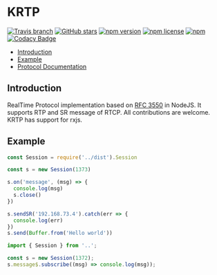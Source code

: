 # KRTP

[![Travis branch](https://img.shields.io/travis/1995parham/krtp/master.svg?style=flat-square)](https://travis-ci.org/1995parham/krtp)
[![GitHub stars](https://img.shields.io/github/stars/1995parham/krtp.svg?style=flat-square)](https://github.com/1995parham/krtp/stargazers)
[![npm version](https://img.shields.io/npm/v/krtp.svg?style=flat-square)](https://www.npmjs.com/package/krtp)
[![npm license](https://img.shields.io/npm/l/krtp.svg?style=flat-square)]()
[![npm](https://img.shields.io/npm/dw/krtp.svg?style=flat-square)]()
[![Codacy Badge](https://api.codacy.com/project/badge/Grade/8073505d59d241b6beeda1451a3bcf5e)](https://www.codacy.com/app/1995parham/krtp?utm_source=github.com&amp;utm_medium=referral&amp;utm_content=1995parham/krtp&amp;utm_campaign=Badge_Grade)

- [Introduction](#introduction)
- [Example](#example)
- [Protocol Documentation](https://github.com/1995parham/krtp/blob/master/docs/RTP.md)

## Introduction
RealTime Protocol implementation based on [RFC 3550](https://tools.ietf.org/html/rfc3550) in NodeJS.
It supports RTP and SR message of RTCP. All contributions are welcome.
KRTP has support for rxjs.

## Example

```javascript
const Session = require('../dist').Session

const s = new Session(1373)

s.on('message', (msg) => {
  console.log(msg)
  s.close()
})

s.sendSR('192.168.73.4').catch(err => {
  console.log(err)
})
s.send(Buffer.from('Hello world'))
```

```typescript
import { Session } from '..';

const s = new Session(1372);
s.message$.subscribe((msg) => console.log(msg));
```
